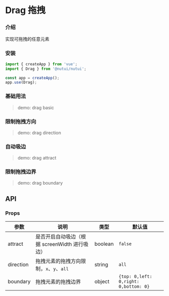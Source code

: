 # Drag 拖拽

### 介绍

实现可拖拽的任意元素

### 安装

```js
import { createApp } from 'vue';
import { Drag } from '@nutui/nutui';

const app = createApp();
app.use(Drag);
```

### 基础用法

> demo: drag basic

### 限制拖拽方向

> demo: drag direction

### 自动吸边

> demo: drag attract

### 限制拖拽边界

> demo: drag boundary

## API

### Props

| 参数 | 说明 | 类型 | 默认值 |
| --- | --- | --- | --- |
| attract | 是否开启自动吸边（根据 screenWidth 进行吸边） | boolean | `false` |
| direction | 拖拽元素的拖拽方向限制，`x`、`y`、`all` | string | `all` |
| boundary | 拖拽元素的拖拽边界 | object | `{top: 0,left: 0,right: 0,bottom: 0}` |
